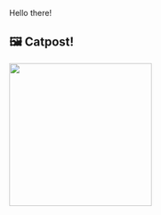 Hello there!



## 🖼️ Catpost!

<sub>
    <img src="https://cdn2.thecatapi.com/images/zQN-5vrI7.jpg" height="256">
</sub>


